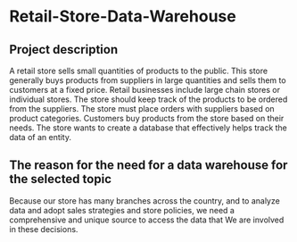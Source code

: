 # Retail-Store-Data-Warehouse

## Project description
A retail store sells small quantities of products to the public. This store generally buys products from suppliers in large quantities and sells them to customers at a fixed price. Retail businesses include large chain stores or individual stores. The store should keep track of the products to be ordered from the suppliers. The store must place orders with suppliers based on product categories. Customers buy products from the store based on their needs. The store wants to create a database that effectively helps track the data of an entity.

## The reason for the need for a data warehouse for the selected topic
Because our store has many branches across the country, and to analyze data and adopt sales strategies and store policies, we need a comprehensive and unique source to access the data that We are involved in these decisions.
